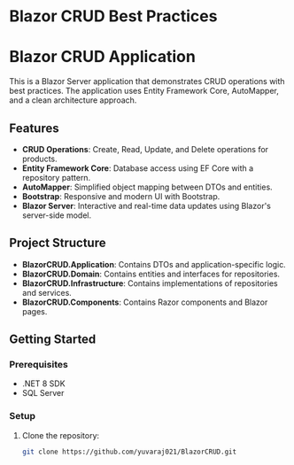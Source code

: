 # Blazor CRUD Best Practices
# Blazor CRUD Application

This is a Blazor Server application that demonstrates CRUD operations with best practices. The application uses Entity Framework Core, AutoMapper, and a clean architecture approach.

## Features

- **CRUD Operations**: Create, Read, Update, and Delete operations for products.
- **Entity Framework Core**: Database access using EF Core with a repository pattern.
- **AutoMapper**: Simplified object mapping between DTOs and entities.
- **Bootstrap**: Responsive and modern UI with Bootstrap.
- **Blazor Server**: Interactive and real-time data updates using Blazor's server-side model.

## Project Structure

- **BlazorCRUD.Application**: Contains DTOs and application-specific logic.
- **BlazorCRUD.Domain**: Contains entities and interfaces for repositories.
- **BlazorCRUD.Infrastructure**: Contains implementations of repositories and services.
- **BlazorCRUD.Components**: Contains Razor components and Blazor pages.

## Getting Started

### Prerequisites

- .NET 8 SDK
- SQL Server

### Setup

1. Clone the repository:
   ```bash
   git clone https://github.com/yuvaraj021/BlazorCRUD.git
